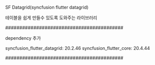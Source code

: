 SF Datagrid(syncfusion flutter datagrid)

테이블을 쉽게 만들수 있도록 도와주는 라이브러리

##########################################

dependency 추가

syncfusion_flutter_datagrid: 20.2.46
syncfusion_flutter_core: 20.4.44

##########################################
